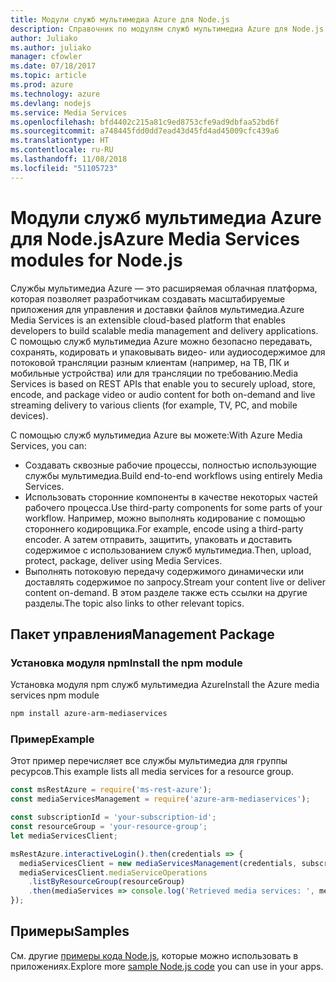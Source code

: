 ```yaml
---
title: Модули служб мультимедиа Azure для Node.js
description: Справочник по модулям служб мультимедиа Azure для Node.js
author: Juliako
ms.author: juliako
manager: cfowler
ms.date: 07/18/2017
ms.topic: article
ms.prod: azure
ms.technology: azure
ms.devlang: nodejs
ms.service: Media Services
ms.openlocfilehash: bfd4402c215a81c9ed8753cfe9ad9dbfaa52bd6f
ms.sourcegitcommit: a748445fdd0dd7ead43d45fd4ad45009cfc439a6
ms.translationtype: HT
ms.contentlocale: ru-RU
ms.lasthandoff: 11/08/2018
ms.locfileid: "51105723"
---
```

# <a name="azure-media-services-modules-for-nodejs"></a><span data-ttu-id="3921f-103">Модули служб мультимедиа Azure для Node.js</span><span class="sxs-lookup"><span data-stu-id="3921f-103">Azure Media Services modules for Node.js</span></span>

<span data-ttu-id="3921f-104">Службы мультимедиа Azure — это расширяемая облачная платформа, которая позволяет разработчикам создавать масштабируемые приложения для управления и доставки файлов мультимедиа.</span><span class="sxs-lookup"><span data-stu-id="3921f-104">Azure Media Services is an extensible cloud-based platform that enables developers to build scalable media management and delivery applications.</span></span> <span data-ttu-id="3921f-105">С помощью служб мультимедиа Azure можно безопасно передавать, сохранять, кодировать и упаковывать видео- или аудиосодержимое для потоковой трансляции разным клиентам (например, на ТВ, ПК и мобильные устройства) или для трансляции по требованию.</span><span class="sxs-lookup"><span data-stu-id="3921f-105">Media Services is based on REST APIs that enable you to securely upload, store, encode, and package video or audio content for both on-demand and live streaming delivery to various clients (for example, TV, PC, and mobile devices).</span></span>

<span data-ttu-id="3921f-106">С помощью служб мультимедиа Azure вы можете:</span><span class="sxs-lookup"><span data-stu-id="3921f-106">With Azure Media Services, you can:</span></span>
- <span data-ttu-id="3921f-107">Создавать сквозные рабочие процессы, полностью использующие службы мультимедиа.</span><span class="sxs-lookup"><span data-stu-id="3921f-107">Build end-to-end workflows using entirely Media Services.</span></span> 
- <span data-ttu-id="3921f-108">Использовать сторонние компоненты в качестве некоторых частей рабочего процесса.</span><span class="sxs-lookup"><span data-stu-id="3921f-108">Use third-party components for some parts of your workflow.</span></span> <span data-ttu-id="3921f-109">Например, можно выполнять кодирование с помощью стороннего кодировщика.</span><span class="sxs-lookup"><span data-stu-id="3921f-109">For example, encode using a third-party encoder.</span></span> <span data-ttu-id="3921f-110">А затем отправить, защитить, упаковать и доставить содержимое с использованием служб мультимедиа.</span><span class="sxs-lookup"><span data-stu-id="3921f-110">Then, upload, protect, package, deliver using Media Services.</span></span>
- <span data-ttu-id="3921f-111">Выполнять потоковую передачу содержимого динамически или доставлять содержимое по запросу.</span><span class="sxs-lookup"><span data-stu-id="3921f-111">Stream your content live or deliver content on-demand.</span></span> <span data-ttu-id="3921f-112">В этом разделе также есть ссылки на другие разделы.</span><span class="sxs-lookup"><span data-stu-id="3921f-112">The topic also links to other relevant topics.</span></span>

## <a name="management-package"></a><span data-ttu-id="3921f-113">Пакет управления</span><span class="sxs-lookup"><span data-stu-id="3921f-113">Management Package</span></span>

### <a name="install-the-npm-module"></a><span data-ttu-id="3921f-114">Установка модуля npm</span><span class="sxs-lookup"><span data-stu-id="3921f-114">Install the npm module</span></span>

<span data-ttu-id="3921f-115">Установка модуля npm служб мультимедиа Azure</span><span class="sxs-lookup"><span data-stu-id="3921f-115">Install the Azure media services npm module</span></span>

```bash
npm install azure-arm-mediaservices
```

### <a name="example"></a><span data-ttu-id="3921f-116">Пример</span><span class="sxs-lookup"><span data-stu-id="3921f-116">Example</span></span>

<span data-ttu-id="3921f-117">Этот пример перечисляет все службы мультимедиа для группы ресурсов.</span><span class="sxs-lookup"><span data-stu-id="3921f-117">This example lists all media services for a resource group.</span></span>

```javascript
const msRestAzure = require('ms-rest-azure');
const mediaServicesManagement = require('azure-arm-mediaservices');

const subscriptionId = 'your-subscription-id';
const resourceGroup = 'your-resource-group';
let mediaServicesClient;

msRestAzure.interactiveLogin().then(credentials => {
  mediaServicesClient = new mediaServicesManagement(credentials, subscriptionId);
  mediaServicesClient.mediaServiceOperations
    .listByResourceGroup(resourceGroup)
    .then(mediaServices => console.log('Retrieved media services: ', mediaServices));
});
```

## <a name="samples"></a><span data-ttu-id="3921f-118">Примеры</span><span class="sxs-lookup"><span data-stu-id="3921f-118">Samples</span></span>

<span data-ttu-id="3921f-119">См. другие [примеры кода Node.js](https://azure.microsoft.com/resources/samples/?platform=nodejs), которые можно использовать в приложениях.</span><span class="sxs-lookup"><span data-stu-id="3921f-119">Explore more [sample Node.js code](https://azure.microsoft.com/resources/samples/?platform=nodejs) you can use in your apps.</span></span>
